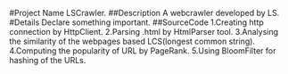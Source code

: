 #Project Name
	LSCrawler.
##Description
	A webcrawler developed by LS.
#Details
	Declare something important.
##SourceCode
	1.Creating http connection by HttpClient.
	2.Parsing .html by HtmlParser tool.
	3.Analysing the similarity of the webpages based  LCS(longest common string).
	4.Computing the popularity of URL by PageRank.
	5.Using  BloomFilter for hashing of the URLs. 
	

